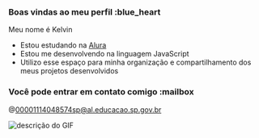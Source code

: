 ### Boas vindas ao meu perfil :blue_heart

Meu nome é Kelvin

- Estou estudando na [Alura](https://www.alura.com.br)
- Estou me desenvolvendo na linguagem JavaScript
- Utilizo esse espaço para minha organização e compartilhamento dos meus projetos desenvolvidos

### Você pode entrar em contato comigo :mailbox

@00001114048574sp@al.educacao.sp.gov.br

![descrição do GIF](https://media1.tenor.com/m/NjZL-9K4CJgAAAAC/kevin-bueno-kevin.gif)
